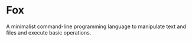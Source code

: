 # Fox
A minimalist command-line programming language to manipulate text and files and execute basic operations.
